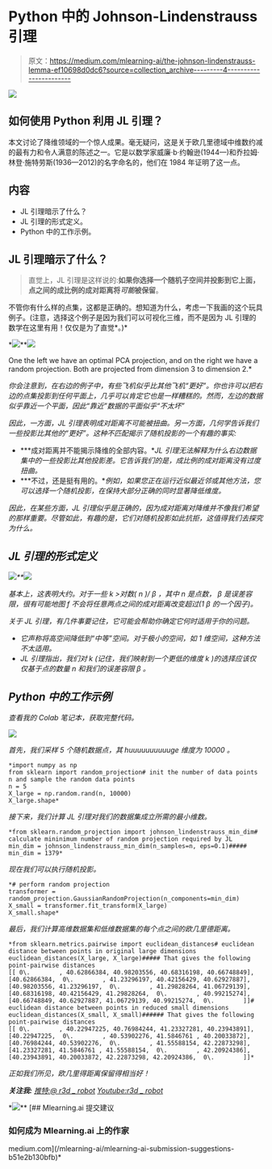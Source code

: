 # Python 中的 Johnson-Lindenstrauss 引理

> 原文：<https://medium.com/mlearning-ai/the-johnson-lindenstrauss-lemma-ef10698d0dc6?source=collection_archive---------4----------------------->

![](img/db0af2820e8252c4818b3b23689bdece.png)

## 如何使用 Python 利用 JL 引理？

本文讨论了降维领域的一个惊人成果。毫无疑问，这是关于欧几里德域中维数约减的最有力和令人满意的陈述之一。它是以数学家威廉·b·约翰逊(1944—)和乔拉姆·林登·施特劳斯(1936—2012)的名字命名的，他们在 1984 年证明了这一点。

## 内容

*   JL 引理暗示了什么？
*   JL 引理的形式定义。
*   Python 中的工作示例。

## JL 引理暗示了什么？

> 直觉上，JL 引理是这样说的:**如果你选择一个随机子空间并投影到它上面，点之间的成比例的成对距离将*可能*被保留**。

不管你有什么样的点集，这都是正确的。想知道为什么，考虑一下我画的这个玩具例子。(注意，选择这个例子是因为我们可以可视化三维，而不是因为 JL 引理的数学在这里有用！仅仅是为了直觉*。)*

*![](img/8afef0ceeb1eafa240befd4c4e6d7591.png)**![](img/e6f2e26665345bc084c315650e2a7483.png)

One the left we have an optimal PCA projection, and on the right we have a random projection. Both are projected from dimension 3 to dimension 2.* 

*你会注意到，在右边的例子中，有些飞机似乎比其他飞机“更好”。你也许可以把右边的点集投影到任何平面上，几乎可以肯定它也是一样糟糕的。然而，左边的数据似乎靠近一个平面，因此“靠近”数据的平面似乎“不太坏”*

*因此，一方面，JL 引理表明成对距离不可能被扭曲。另一方面，几何学告诉我们一些投影比其他的“更好”。这种不匹配揭示了随机投影的一个有趣的事实:*

*   ***成对距离并不能揭示降维的全部内容。**JL 引理无法解释为什么右边数据集中的一些投影比其他投影差。它告诉我们的是，成比例的成对距离没有过度扭曲。*
*   ***不过，还是挺有用的。**例如，如果您正在运行近似最近邻或其他方法，您可以选择一个随机投影，在保持大部分正确的同时显著降低维度。*

*因此，在某些方面，JL 引理似乎是正确的，因为成对距离对降维并不像我们希望的那样重要。尽管如此，有趣的是，它们对随机投影如此抗拒，这值得我们去探究为什么。*

## *JL 引理的形式定义*

*![](img/b2bdb8a97c31715ce84e6de3f46a570c.png)**![](img/f666a2f6538f1e2b81c06f9e55038c21.png)*

*基本上，这表明大约。对于一些 *k* >对数( *n* )/ *β* ，其中 *n* 是点数， *β* 是误差容限，很有可能地图 *f* 不会将任意两点之间的成对距离改变超过(1 *β* 的一个因子)。*

*关于 JL 引理，有几件事要记住，它可能会帮助你确定它何时适用于你的问题。*

*   *它声称将高空间降低到“中等”空间。对于极小的空间，如 1 维空间，这种方法不太适用。*
*   *JL 引理指出，我们对 *k* (记住，我们映射到一个更低的维度 *k* )的选择应该仅仅基于点的数量 *n* 和我们的误差容限 *β* 。*

## *Python 中的工作示例*

*查看我的 Colab 笔记本，获取完整代码。*

*![](img/e46169219c06de7270771d2f8dfa3097.png)*

*首先，我们采样 5 个随机数据点，其 huuuuuuuuuuge 维度为 *10000* 。*

```
*import numpy as np
from sklearn import random_projection# init the number of data points n and sample the random data points
n = 5
X_large = np.random.rand(n, 10000)
X_large.shape*
```

*接下来，我们计算 JL 引理对我们的数据集成立所需的最小维数。*

```
*from sklearn.random_projection import johnson_lindenstrauss_min_dim# calculate mininimum number of random projection required by JL
min_dim = johnson_lindenstrauss_min_dim(n_samples=n, eps=0.1)##### min_dim = 1379*
```

*现在我们可以执行随机投影。*

```
*# perform random projection
transformer = random_projection.GaussianRandomProjection(n_components=min_dim)
X_small = transformer.fit_transform(X_large)
X_small.shape*
```

*最后，我们计算高维数据集和低维数据集的每个点之间的欧几里德距离。*

```
*from sklearn.metrics.pairwise import euclidean_distances# euclidean distance between points in original large dimensions
euclidean_distances(X_large, X_large)##### That gives the following point-pairwise distances
[[ 0\.        , 40.62866384, 40.98203556, 40.68316198, 40.66748849],        [40.62866384,  0\.        , 41.23296197, 40.42156429, 40.62927887],        [40.98203556, 41.23296197,  0\.        , 41.29828264, 41.06729139],        [40.68316198, 40.42156429, 41.29828264,  0\.        , 40.99215274],        [40.66748849, 40.62927887, 41.06729139, 40.99215274,  0\.        ]]# euclidean distance between points in reduced small dimensions
euclidean_distances(X_small, X_small)###### That gives the following point-pairwise distances
[[ 0\.        , 40.22947225, 40.76984244, 41.23327281, 40.23943891],        [40.22947225,  0\.        , 40.53902276, 41.5846761 , 40.20033872],        [40.76984244, 40.53902276,  0\.        , 41.55588154, 42.22873298],        [41.23327281, 41.5846761 , 41.55588154,  0\.        , 42.20924386],        [40.23943891, 40.20033872, 42.22873298, 42.20924386,  0\.        ]]*
```

*正如我们所见，欧几里得距离保留得相当好！*

***关注我:** [推特:@ r3d _ robot](https://twitter.com/r3d_robot)
[Youtube:r3d _ robot](https://www.youtube.com/channel/UC-47UN9znQBo3ItNj8Ghspw/featured)*

*![](img/94e3beac15b99bfdaa1f8305bf732a3f.png)**[](/mlearning-ai/mlearning-ai-submission-suggestions-b51e2b130bfb) [## Mlearning.ai 提交建议

### 如何成为 Mlearning.ai 上的作家

medium.com](/mlearning-ai/mlearning-ai-submission-suggestions-b51e2b130bfb)*